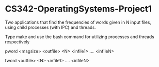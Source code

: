 # CS342-OperatingSystems-Project1


Two applications that find the frequencies of words given in N input files, using child processes (with IPC) and threads.

Type make and use the bash command for utilizing processes and threads respectively

pword \<msgsize\> \<outfile\> \<N\> \<infile1\> .... \<infileN\> 
 
tword \<outfile\> \<N\> \<infile1\> .... \<infileN\>
  


